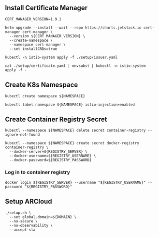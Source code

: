 ## Install Certificate Manager

```shell
CERT_MANAGER_VERSION=1.9.1
```

```shell
helm upgrade --install --wait --repo https://charts.jetstack.io cert-manager cert-manager \
  --version ${CERT_MANAGER_VERSION} \
  --create-namespace \
  --namespace cert-manager \
  --set installCRDs=true
```

```shell
kubectl -n istio-system apply -f ./setup/issuer.yaml
```

```shell
cat ./setup/certificate.yaml | envsubst | kubectl -n istio-system apply -f -
```

## Create K8s Namespace

```shell
kubectl create namespace ${NAMESPACE}
```

```shell
kubectl label namespace ${NAMESPACE} istio-injection=enabled
```

## Create Container Registry Secret

```shell
kubectl --namespace ${NAMESPACE} delete secret container-registry --ignore-not-found
```

```shell
kubectl --namespace ${NAMESPACE} create secret docker-registry container-registry \
  --docker-server=${REGISTRY_SERVER} \
  --docker-username=${REGISTRY_USERNAME} \
  --docker-password=${REGISTRY_PASSWORD}
```

### Log in to container registry

```shell
docker login ${REGISTRY_SERVER} --username "${REGISTRY_USERNAME}" --password "${REGISTRY_PASSWORD}"
```

## Setup ARCloud

```shell
./setup.sh \
  --set global.domain=${DOMAIN} \
  --no-secure \
  --no-observability \
  --accept-sla
```
